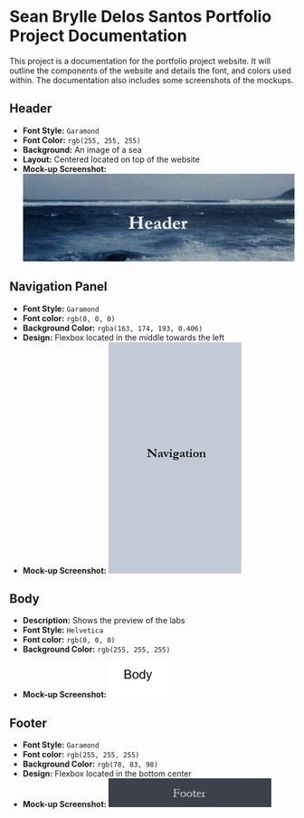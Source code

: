 # Sean Brylle Delos Santos Portfolio Project Documentation
This project is a documentation for the portfolio project website. It will outline the components of the website 
and details the font, and colors used within. The documentation also includes some screenshots of the mockups.

## **Header**

- **Font Style:** `Garamond`
- **Font Color:** `rgb(255, 255, 255)`
- **Background:** An image of a sea
- **Layout:** Centered located on top of the website
- **Mock-up Screenshot:**
![Header Banner Mock-up](HeaderBanner.png)

## **Navigation Panel**
- **Font Style:** `Garamond`
- **Font color:** `rgb(0, 0, 0)`
- **Background Color:** `rgba(163, 174, 193, 0.406)`
- **Design:** Flexbox located in the middle towards the left
- **Mock-up Screenshot:**
![Navigation Panel Mock-up](./Navigation.png)

## **Body**
- **Description:** Shows the preview of the labs
- **Font Style:** `Helvetica`
- **Font color:** `rgb(0, 0, 0)`
- **Background Color:** `rgb(255, 255, 255)`
- **Mock-up Screenshot:**
![Body Mock-up](Body.png)

## **Footer**
- **Font Style:** `Garamond`
- **Font color:** `rgb(255, 255, 255)`
- **Background Color:** `rgb(78, 83, 98)`
- **Design:** Flexbox located in the bottom center
- **Mock-up Screenshot:**
![Footer Mock-up](./Footer.png)
